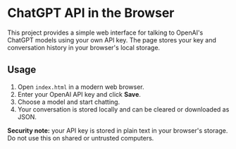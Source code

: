 # ChatGPT API in the Browser

This project provides a simple web interface for talking to OpenAI's ChatGPT models using your own API key. The page stores your key and conversation history in your browser's local storage.

## Usage

1. Open `index.html` in a modern web browser.
2. Enter your OpenAI API key and click **Save**.
3. Choose a model and start chatting.
4. Your conversation is stored locally and can be cleared or downloaded as JSON.

**Security note:** your API key is stored in plain text in your browser's storage. Do not use this on shared or untrusted computers.
